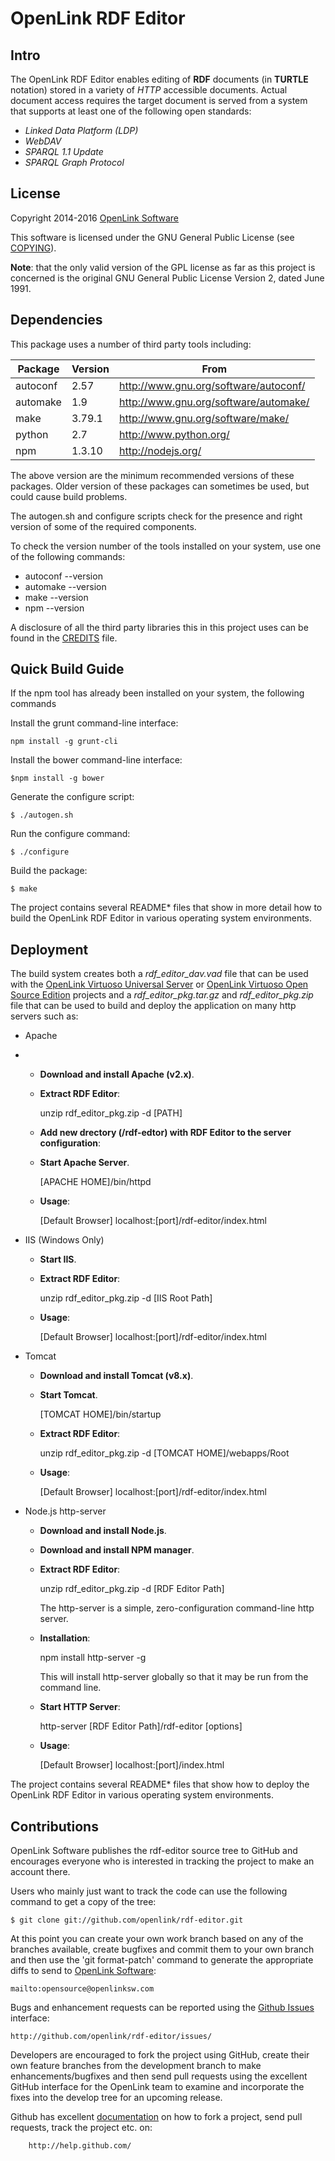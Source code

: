 # OpenLink RDF Editor



## Intro
The OpenLink RDF Editor enables editing of **RDF** documents (in **TURTLE** notation) stored in a
variety of *HTTP* accessible documents.  Actual document access requires the target document is
served from a system that supports at least one of the following open standards:

  - *Linked Data Platform (LDP)*
  - *WebDAV*
  - *SPARQL 1.1 Update*
  - *SPARQL Graph Protocol*



## License
Copyright 2014-2016 [OpenLink Software](mailto:opensource@openlinksw.com)

This software is licensed under the GNU General Public License (see
[COPYING](http://github.com/openlink/rdf-editor/blob/develop/COPYING)).

**Note**: that the only valid version of the GPL license as far as this project is concerned is the
original GNU General Public License Version 2, dated June 1991.



## Dependencies

This package uses a number of third party tools including:

Package  | Version | From
-------- | ------- | -------------------------------------
autoconf | 2.57    | http://www.gnu.org/software/autoconf/
automake | 1.9     | http://www.gnu.org/software/automake/
make     | 3.79.1  | http://www.gnu.org/software/make/
python   | 2.7     | http://www.python.org/
npm      | 1.3.10  | http://nodejs.org/

The above version are the minimum recommended versions of these packages. Older version of these
packages can sometimes be used, but could cause build problems.

The autogen.sh and configure scripts check for the presence and right version of some of the
required components.

To check the version number of the tools installed on your system, use one of the following commands:

  * autoconf --version
  * automake --version
  * make --version
  * npm --version

A disclosure of all the third party libraries this in this project uses can be found in the
[CREDITS](http://github.com/openlink/rdf-editor/blob/develop/CREDITS) file.



## Quick Build Guide

If the npm tool has already been installed on your system, the following commands

Install the grunt command-line interface:
```
npm install -g grunt-cli
```

Install the bower command-line interface:
```
$npm install -g bower
```

Generate the configure script:
```
$ ./autogen.sh
```

Run the configure command:
```
$ ./configure
```

Build the package:
```
$ make
```

The project contains several README* files that show in more detail how to build the OpenLink RDF
Editor in various operating system environments.



## Deployment

The build system creates both a *rdf\_editor\_dav.vad* file that can be used with the
[OpenLink Virtuoso Universal Server](http://virtuoso.openlinksw.com) or
[OpenLink Virtuoso Open Source Edition](http://github.com/openlink/virtuoso-opensource)
projects and a *rdf\_editor\_pkg.tar.gz* and *rdf\_editor\_pkg.zip* file that can be used to build and
deploy the application on many http servers such as:

- Apache
-
  * **Download and install Apache (v2.x)**.

  * **Extract RDF Editor**:

	unzip rdf\_editor\_pkg.zip -d [PATH]

  * **Add new drectory (/rdf-edtor) with RDF Editor to the server configuration**:

  * **Start Apache Server**.

	[APACHE HOME]/bin/httpd

  * **Usage**:

	[Default Browser] localhost:[port]/rdf-editor/index.html

- IIS (Windows Only)

  * **Start IIS**.

  * **Extract RDF Editor**:

	unzip rdf\_editor\_pkg.zip -d [IIS Root Path]

  * **Usage**:

	[Default Browser] localhost:[port]/rdf-editor/index.html

- Tomcat

  * **Download and install Tomcat (v8.x)**.

  * **Start Tomcat**.

	[TOMCAT HOME]/bin/startup

  * **Extract RDF Editor**:

	unzip rdf\_editor\_pkg.zip -d [TOMCAT HOME]/webapps/Root

  * **Usage**:

	[Default Browser] localhost:[port]/rdf-editor/index.html

- Node.js http-server

  * **Download and install Node.js**.

  * **Download and install NPM manager**.

  * **Extract RDF Editor**:

	unzip rdf\_editor\_pkg.zip -d [RDF Editor Path]

	The http-server is a simple, zero-configuration command-line http server.

  * **Installation**:

	npm install http-server -g

	This will install http-server globally so that it may be run from the command line.

  * **Start HTTP Server**:

	http-server [RDF Editor Path]/rdf-editor [options]

  * **Usage**:

	[Default Browser] localhost:[port]/index.html


The project contains several README* files that show how to deploy the OpenLink RDF Editor in
various operating system environments.


## Contributions

OpenLink Software publishes the rdf-editor source tree to GitHub and encourages everyone who is
interested in tracking the project to make an account there.

Users who mainly just want to track the code can use the following command to get a copy of the
tree:
```
$ git clone git://github.com/openlink/rdf-editor.git
```

At this point you can create your own work branch based on any of the branches available, create
bugfixes and commit them to your own branch and then use the 'git format-patch' command to generate
the appropriate diffs to send to [OpenLink Software](mailto:opensource@openlinksw.com):
```
mailto:opensource@openlinksw.com
```

Bugs and enhancement requests can be reported using the
[Github Issues](http://github.com/openlink/rdf-editor/issues/) interface:
```
http://github.com/openlink/rdf-editor/issues/
```

Developers are encouraged to fork the project using GitHub, create
their own feature branches from the development branch to make
enhancements/bugfixes and then send pull requests using the excellent
GitHub interface for the OpenLink team to examine and incorporate
the fixes into the develop tree for an upcoming release.

Github has excellent [documentation](http://help.github.com/) on how to fork a project, send pull
requests, track the project etc. on:
```
    http://help.github.com/
```

